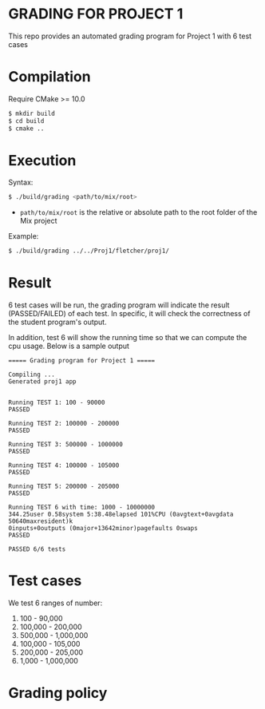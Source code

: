 # GRADING FOR PROJECT 1

This repo provides an automated grading program for Project 1 with 6 test cases

# Compilation
Require CMake >= 10.0
```bash
$ mkdir build
$ cd build
$ cmake ..
```

# Execution
Syntax:
```bash
$ ./build/grading <path/to/mix/root>
```
- `path/to/mix/root` is the relative or absolute path to the root folder of the Mix project

Example:
```bash
$ ./build/grading ../../Proj1/fletcher/proj1/
```

# Result
6 test cases will be run, the grading program will indicate the result (PASSED/FAILED) of each test. In specific, it will check the correctness of the student program's output. 

In addition, test 6 will show the running time so that we can compute the cpu usage. Below is a sample output

```
===== Grading program for Project 1 ===== 

Compiling ...
Generated proj1 app


Running TEST 1: 100 - 90000
PASSED

Running TEST 2: 100000 - 200000
PASSED

Running TEST 3: 500000 - 1000000
PASSED

Running TEST 4: 100000 - 105000
PASSED

Running TEST 5: 200000 - 205000
PASSED

Running TEST 6 with time: 1000 - 10000000
344.25user 0.58system 5:38.48elapsed 101%CPU (0avgtext+0avgdata 50640maxresident)k
0inputs+0outputs (0major+13642minor)pagefaults 0swaps
PASSED

PASSED 6/6 tests
```

# Test cases
We test 6 ranges of number:
1. 100 - 90,000
2. 100,000 - 200,000
3. 500,000 - 1,000,000
4. 100,000 - 105,000
5. 200,000 - 205,000
6. 1,000 - 1,000,000


# Grading policy
